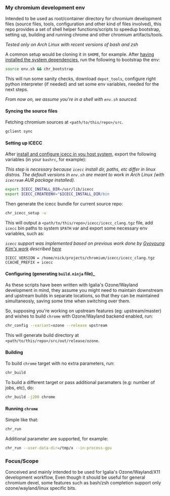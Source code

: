 ### My chromium development env

Intended to be used as root/container directory for chromium development files
(source files, tools, configuration and other kind of files involved), this repo
provides a set of shell helper functions/scripts to speedup bootstrap, setting up,
building and running chrome and other chromium artifacts/tools.

*Tested only on Arch Linux with recent versions of bash and zsh*

A common setup would be cloning it in `$HOME`, for example. After
[having installed the system dependencies](https://chromium.googlesource.com/chromium/src/+/master/docs/linux_build_instructions.md#Install-additional-build-dependencies), run the following to bootstrap the env:

```sh
source env.sh && chr_bootstrap
```
This will run some sanity checks, download `depot_tools`, configure right python
interpreter (if needed) and set some env variables, needed for the next steps.

*From now on, we assume you're in a shell with `env.sh` sourced.*

#### Syncing the source files

Fetching chromium sources at `<path/to/this/repo>/src`.

```sh
gclient sync
```

#### Setting up ICECC

After [install and configure icecc in you host system](
https://github.com/icecc/icecream/blob/master/README.md#installation), export
the following variables (in your `bashrc`, for example):

*This step is necessary because `icecc` install dir, paths, etc differ in linux
distros. The default versions in `env.sh` are meant to work in Arch Linux (with
`icecream` AUR package installed).*

```sh
export ICECC_INSTALL_DIR=/usr/lib/icecc
export ICECC_CREATEENV="$ICECC_INSTALL_DIR/bin
```

Then generate the icecc bundle for current source repo:

```sh
chr_icecc_setup -u
```

This will output a `<path/to/this/repo>/icecc/icecc_clang.tgz` file, add `icecc`
bin paths to system `$PATH` var and export some necessary env variables, such as:

*`icecc` support was implemented based on previous work done by [Gyoyoung Kim's work](
https://github.com/Gyuyoung/ChromiumBuild) described [here](
https://blogs.igalia.com/gyuyoung/2018/01/11/share-my-experience-to-build-chromium-with-icecc/)*

```
ICECC_VERSION = /home/nick/projects/chromium/icecc/icecc_clang.tgz
CCACHE_PREFIX = icecc
```

#### Configuring (generating `build.ninja` file)_

As these scripts have been written with Igalia's Ozone/Wayland development
in mind, they assume you might need to maintain downstream and upstream builds
in separate locations, so that they can be maintained simultaneosly, saving some
time when switching over them.

So, supposing you're working on upstream features (eg: upstream/master) and wishes
to build `chrome` with Ozone/Wayland backend enabled, run:

```sh
chr_config --variant=ozone --release upstream
```
This will generate build directory at `<path/to/this/repo>/src/out/release/ozone`.

#### Building

To build `chrome` target with no extra parameters, run:

```sh
chr_build
```
To build a different target or pass additional paramaters (e.g: number of jobs, etc), do:

```sh
chr_build -j200 chrome
```

#### Running `chrome`

Simple like that:

```sh
chr_run
```

Additional parameter are supported, for example:

```sh
chr_run --user-data-dir=/tmp/x --in-process-gpu
```

### Focus/Scope

Conceived and mainly intended to be used for Igalia's Ozone/Wayland/X11 development
workflow, Even though it should be useful for general chromium devel, some features
such as bash/zsh completion support only ozone/wayland/linux specific bits.

